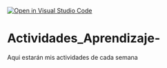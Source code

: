 [![Open in Visual Studio Code](https://classroom.github.com/assets/open-in-vscode-c66648af7eb3fe8bc4f294546bfd86ef473780cde1dea487d3c4ff354943c9ae.svg)](https://classroom.github.com/online_ide?assignment_repo_id=8478754&assignment_repo_type=AssignmentRepo)
# Actividades_Aprendizaje-
Aqui estarán mis actividades de cada semana
